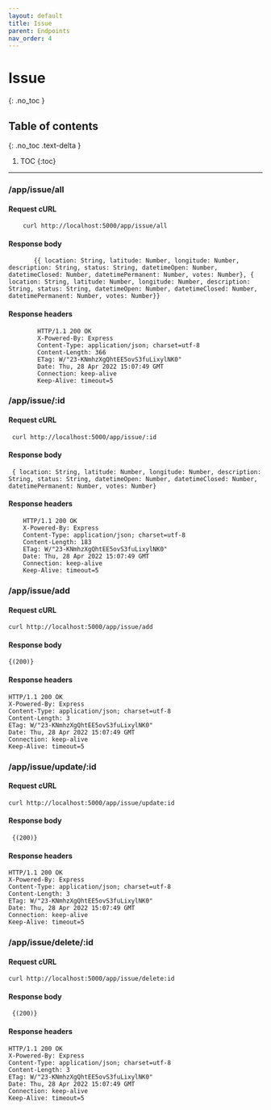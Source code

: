 ```yaml
---
layout: default
title: Issue
parent: Endpoints
nav_order: 4
---
```


# Issue
{: .no_toc }

## Table of contents
{: .no_toc .text-delta }

1. TOC
{:toc}

---

### /app/issue/all
#### Request cURL

```
    curl http://localhost:5000/app/issue/all
```
#### Response body

```
       {{ location: String, latitude: Number, longitude: Number, description: String, status: String, datetimeOpen: Number, datetimeClosed: Number, datetimePermanent: Number, votes: Number}, { location: String, latitude: Number, longitude: Number, description: String, status: String, datetimeOpen: Number, datetimeClosed: Number, datetimePermanent: Number, votes: Number}}
```
#### Response headers

```
        HTTP/1.1 200 OK
        X-Powered-By: Express
        Content-Type: application/json; charset=utf-8
        Content-Length: 366
        ETag: W/"23-KNmhzXgQhtEE5ovS3fuLixylNK0"
        Date: Thu, 28 Apr 2022 15:07:49 GMT
        Connection: keep-alive
        Keep-Alive: timeout=5
```

### /app/issue/:id
#### Request cURL

```
 curl http://localhost:5000/app/issue/:id
```
#### Response body

```
 { location: String, latitude: Number, longitude: Number, description: String, status: String, datetimeOpen: Number, datetimeClosed: Number, datetimePermanent: Number, votes: Number}
```
#### Response headers

```
    HTTP/1.1 200 OK
    X-Powered-By: Express
    Content-Type: application/json; charset=utf-8
    Content-Length: 183
    ETag: W/"23-KNmhzXgQhtEE5ovS3fuLixylNK0"
    Date: Thu, 28 Apr 2022 15:07:49 GMT
    Connection: keep-alive
    Keep-Alive: timeout=5
```

### /app/issue/add
#### Request cURL

```
curl http://localhost:5000/app/issue/add
```
#### Response body

```
{(200)}
```
#### Response headers

```
HTTP/1.1 200 OK
X-Powered-By: Express
Content-Type: application/json; charset=utf-8
Content-Length: 3
ETag: W/"23-KNmhzXgQhtEE5ovS3fuLixylNK0"
Date: Thu, 28 Apr 2022 15:07:49 GMT
Connection: keep-alive
Keep-Alive: timeout=5
```
### /app/issue/update/:id
#### Request cURL

```
curl http://localhost:5000/app/issue/update:id
```
#### Response body

```
 {(200)}
```
#### Response headers

```
HTTP/1.1 200 OK
X-Powered-By: Express
Content-Type: application/json; charset=utf-8
Content-Length: 3
ETag: W/"23-KNmhzXgQhtEE5ovS3fuLixylNK0"
Date: Thu, 28 Apr 2022 15:07:49 GMT
Connection: keep-alive
Keep-Alive: timeout=5
```
### /app/issue/delete/:id
#### Request cURL

```
curl http://localhost:5000/app/issue/delete:id
```
#### Response body

```
 {(200)}
```
#### Response headers

```
HTTP/1.1 200 OK
X-Powered-By: Express
Content-Type: application/json; charset=utf-8
Content-Length: 3
ETag: W/"23-KNmhzXgQhtEE5ovS3fuLixylNK0"
Date: Thu, 28 Apr 2022 15:07:49 GMT
Connection: keep-alive
Keep-Alive: timeout=5
```